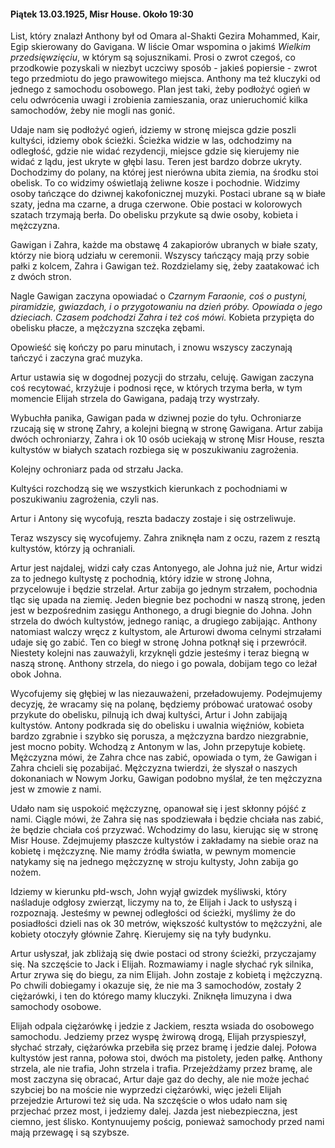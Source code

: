 #### Piątek 13.03.1925, Misr House. Około 19:30

List, który znalazł Anthony był od Omara al-Shakti Gezira Mohammed, Kair, Egip skierowany do Gavigana. W liście Omar wspomina o jakimś _Wielkim przedsięwzięciu_, w którym są sojusznikami. Prosi o zwrot czegoś, co przodkowie pozyskali w niezbyt uczciwy sposób - jakieś popiersie - zwrot tego przedmiotu do jego prawowitego miejsca.
Anthony ma też kluczyki od jednego z samochodu osobowego.
Plan jest taki, żeby podłożyć ogień w celu odwrócenia uwagi i zrobienia zamieszania, oraz unieruchomić kilka samochodów, żeby nie mogli nas gonić.

Udaje nam się podłożyć ogień, idziemy w stronę miejsca gdzie poszli kultyści, idziemy obok ścieżki. Ścieżka widzie w las, odchodzimy na odległość, gdzie nie widać rezydencji, miejsce gdzie się kierujemy nie widać z lądu, jest ukryte w głębi lasu. Teren jest bardzo dobrze ukryty. Dochodzimy do polany, na której jest nierówna ubita ziemia, na środku stoi obelisk. To co widzimy oświetlają żeliwne kosze i pochodnie. Widzimy osoby tańczące do dziwnej kakofonicznej muzyki. Postaci ubrane są w białe szaty, jedna ma czarne, a druga czerwone. Obie postaci w kolorowych szatach trzymają berła. Do obelisku przykute są dwie osoby, kobieta i mężczyzna.

Gawigan i Zahra, każde ma obstawę 4 zakapiorów ubranych w białe szaty, którzy nie biorą udziału w ceremonii. Wszyscy tańczący mają przy sobie pałki z kolcem, Zahra i Gawigan też.
Rozdzielamy się, żeby zaatakować ich z dwóch stron.

Nagle Gawigan zaczyna opowiadać o _Czarnym Faraonie, coś o pustyni, piramidzie, gwiazdach, i o przygotowaniu na dzień próby. Opowiada o jego dzieciach.
Czasem podchodzi Zahra i też coś mówi._
Kobieta przypięta do obelisku płacze, a mężczyzna szczęka zębami.

Opowieść się kończy po paru minutach, i znowu wszyscy zaczynają tańczyć i zaczyna grać muzyka.

Artur ustawia się w dogodnej pozycji do strzału, celuję. Gawigan zaczyna coś recytować, krzyżuje i podnosi ręce, w których trzyma berła, w tym momencie Elijah strzela do Gawigana, padają trzy wystrzały.

Wybuchła panika, Gawigan pada w dziwnej pozie do tyłu. Ochroniarze rzucają się w stronę Zahry, a kolejni biegną w stronę Gawigana. Artur zabija dwóch ochroniarzy, Zahra i ok 10 osób uciekają w stronę Misr House, reszta kultystów w białych szatach rozbiega się w poszukiwaniu zagrożenia.

Kolejny ochroniarz pada od strzału Jacka.

Kultyści rozchodzą się we wszystkich kierunkach z pochodniami w poszukiwaniu zagrożenia, czyli nas.

Artur i Antony się wycofują, reszta badaczy zostaje i się ostrzeliwuje.

Teraz wszyscy się wycofujemy. Zahra zniknęła nam z oczu, razem z resztą kultystów, którzy ją ochraniali.

Artur jest najdalej, widzi cały czas Antonyego, ale Johna już nie, Artur widzi za to jednego kultystę z pochodnią, który idzie w stronę Johna, przycelowuje i będzie strzelał. Artur zabija go jednym strzałem, pochodnia tląc się upada na ziemię.
Jeden biegnie bez pochodni w naszą stronę, jeden jest w bezpośrednim zasięgu Anthonego, a drugi biegnie do Johna. John strzela do dwóch kultystów, jednego raniąc, a drugiego zabijając. Anthony natomiast walczy wręcz z kultystom, ale Arturowi dwoma celnymi strzałami udaje się go zabić.
Ten co biegł w stronę Johna potknął się i przewrócił.
Niestety kolejni nas zauważyli, krzyknęli gdzie jesteśmy i teraz biegną w naszą stronę. Anthony strzela, do niego i go powala, dobijam tego co leżał obok Johna.

Wycofujemy się głębiej w las niezauważeni, przeładowujemy. Podejmujemy decyzję, że wracamy się na polanę, będziemy próbować uratować osoby przykute do obelisku, pilnują ich dwaj kultyści, Artur i John zabijają kultystów. Antony podkrada się do obelisku i uwalnia więźniów, kobieta bardzo zgrabnie i szybko się porusza, a mężczyzna bardzo niezgrabnie, jest mocno pobity. Wchodzą z Antonym w las, John przepytuje kobietę. Mężczyzna mówi, że Zahra chce nas zabić, opowiada o tym, że Gawigan i Zahra chcieli się pozabijać. Mężczyzna twierdzi, że słyszał o naszych dokonaniach w Nowym Jorku, Gawigan podobno myślał, że ten mężczyzna jest w zmowie z nami.

Udało nam się uspokoić mężczyznę, opanował się i jest skłonny pójść z nami. Ciągle mówi, że Zahra się nas spodziewała i będzie chciała nas zabić, że będzie chciała coś przyzwać.
Wchodzimy do lasu, kierując się w stronę Misr House. Zdejmujemy płaszcze kultystów i zakładamy na siebie oraz na kobietę i mężczyznę. Nie mamy źródła światła, w pewnym momencie natykamy się na jednego mężczyznę w stroju kultysty, John zabija go nożem.

Idziemy w kierunku płd-wsch, John wyjął gwizdek myśliwski, który naśladuje odgłosy zwierząt, liczymy na to, że Elijah i Jack to usłyszą i rozpoznają.
Jesteśmy w pewnej odległości od ścieżki, myślimy że do posiadłości dzieli nas ok 30 metrów, większość kultystów to mężczyźni, ale kobiety otoczyły głównie Zahrę.
Kierujemy się na tyły budynku.

Artur usłyszał, jak zbliżają się dwie postaci od strony ścieżki, przyczajamy się. Na szczęście to Jack i Elijah.
Rozmawiamy i nagle słychać ryk silnika, Artur zrywa się do biegu, za nim Elijah. John zostaje z kobietą i mężczyzną. Po chwili dobiegamy i okazuje się, że nie ma 3 samochodów, zostały 2 ciężarówki, i ten do którego mamy kluczyki. Zniknęła limuzyna i dwa samochody osobowe.

Elijah odpala ciężarówkę i jedzie z Jackiem, reszta wsiada do osobowego samochodu. Jedziemy przez wyspę żwirową drogą, Elijah przyspieszył, słychać strzały, ciężarówka przebiła się przez bramę i jedzie dalej. Połowa kultystów jest ranna, połowa stoi, dwóch ma pistolety, jeden pałkę. Anthony strzela, ale nie trafia, John strzela i trafia. Przejeżdżamy przez bramę, ale most zaczyna się obracać, Artur daje gaz do dechy, ale nie może jechać szybciej bo na moście nie wyprzedzi ciężarówki, więc jeżeli Elijah przejedzie Arturowi też się uda. Na szczęście o włos udało nam się przjechać przez most, i jedziemy dalej. Jazda jest niebezpieczna, jest ciemno, jest ślisko.
Kontynuujemy pościg, ponieważ samochody przed nami mają przewagę i są szybsze.






